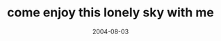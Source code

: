 ---
layout: base.njk
title : 'come enjoy this lonely sky with me' 
view_title : 'come enjoy this lonely sky with me' 
year : '2004' 
date : '2004-08-03' 
img_file : '/drawing/comeenjoythislonely.png' 
html_file : 'comeenjoythislonely' 
next_html : 'itneverends.html' 
year_order : '142' 
permalink : "title/{{html_file}}.html"
---